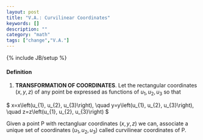 ```yaml
---
layout: post
title: "V.A.: Curvilinear Coordinates"
keywords: []
description: ""
category: "math"
tags: ["change","V.A."]
---
```

{% include JB/setup %}

#### Definition
1. $\textbf{TRANSFORMATION OF COORDINATES}$. Let the rectangular coordinates $(x,y,z)$ of any point be expressed as functions of $u_1, u_2,u_3$ so that

$
x=x\left(u_{1}, u_{2}, u_{3}\right), \quad y=y\left(u_{1}, u_{2}, u_{3}\right),
\quad z=z\left(u_{1}, u_{2}, u_{3}\right)
$

Given a point P with rectangluar coordinates $(x,y,z)$ we can, associate a
unique set of coordinates $(u_1,u_2,u_3)$ called curvilinear coordinates of P.

